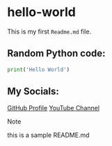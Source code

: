 # hello-world
This is my first `Readme.md` file.

## Random Python code:
```python 
print('Hello World')
```
## My Socials:
[GitHub Profile](https://github.com/amolvyas-6)
[YouTube Channel](https://youtu.be/xvFZjo5PgG0?si=AorJxf2m8YXsGRhz)

>[!Note]
> this is a sample README.md
